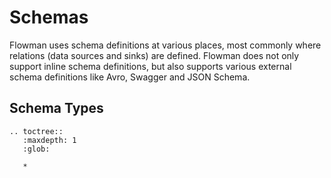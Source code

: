 # Schemas

Flowman uses schema definitions at various places, most commonly where relations (data sources and sinks)
are defined. Flowman does not only support inline schema definitions, but also supports various external schema 
definitions like Avro, Swagger and JSON Schema.


## Schema Types
```eval_rst
.. toctree::
   :maxdepth: 1
   :glob:

   *
```
